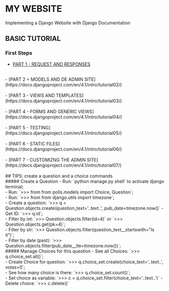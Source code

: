 # MY WEBSITE

Implementing a Django Website with Django Documentation<br>

## BASIC TUTORIAL

### First Steps
- [PART 1 - REQUEST AND RESPONSES](https://docs.djangoproject.com/en/4.1/intro/tutorial01/)<br>
<br>
- [PART 2 = MODELS AND DE ADMIN SITE](https://docs.djangoproject.com/en/4.1/intro/tutorial02/)<br>
<br>
- [PART 3 - VIEWS AND TEMPLATES](https://docs.djangoproject.com/en/4.1/intro/tutorial03/)<br>
<br>
- [PART 4 - FORMS AND GENERIC VIEWS](https://docs.djangoproject.com/en/4.1/intro/tutorial04/)<br>
<br>
- [PART 5 - TESTING](https://docs.djangoproject.com/en/4.1/intro/tutorial05/)<br>
<br>
- [PART 6 - STATIC FILES](https://docs.djangoproject.com/en/4.1/intro/tutorial06/)<br>
<br>
- [PART 7 - CUSTOMIZNG THE ADMIN SITE](https://docs.djangoproject.com/en/4.1/intro/tutorial07/)<br>
<br>
## TIPS: create a question and a choice commands<br>
##### Create a Question
- Run: `python manage.py shell` to activate django terminal;<br>
- Run: `>>> from from polls.models import Choice, Question`;<br>
- Run: `>>> from from django.utils import timezone`;<br>
- Create a question: `>>> q = Question.objects.create(question_text='..text..', pub_date=timezone.now()`
- Get ID: `>>> q.id`;<br>
- Filter by int: `>>> Question.objects.filter(id=4)` or `>>> Question.objects.get(pk=4)`;<br>
- Filter by str: `>>> Question.objects.filter(question_text__startswith="Is it")`;<br>
- Filter by date (past): `>>> Question.objects.filter(pub_date__lte=timezone.now())`;<br>
##### Manage Choices for this question
- See all Choices: `>>> q.choice_set.all()`;<br>
- Create Choice for question: `>>> q.choice_set.create(choice_text='..text..', votes=0`;<br>
- See how many choice is there: `>>> q.choice_set.count()`;<br>
- Set choice as variable: `>>> c = q.choice_set.filter(choice_text='..text..')`
- Delete choice: `>>> c.delete()`
